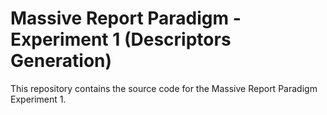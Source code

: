 # Massive Report Paradigm - Experiment 1 (Descriptors Generation)

This repository contains the source code for the Massive Report Paradigm Experiment 1.

